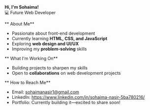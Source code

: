 **Hi, I'm Sohaima!**  
💻 Future Web Developer  

** About Me**  
- Passionate about front-end development  
- Currently learning **HTML, CSS, and JavaScript**  
- Exploring **web design and UI/UX**  
- Improving my **problem-solving** skills  

** What I'm Working On**  
-  Building projects to sharpen my skills  
-  Open to **collaborations** on web development projects  

** How to Reach Me**  
-  Email: sohaimanasir1@gmail.com  
-  LinkedIn: https://www.linkedin.com/in/sohaima-nasir-5ba780216/  
-  Portfolio: Currently building it—excited to share soon!  



<!---
sohaimanasir/sohaimanasir is a ✨ special ✨ repository because its `README.md` (this file) appears on your GitHub profile.
You can click the Preview link to take a look at your changes.
--->
